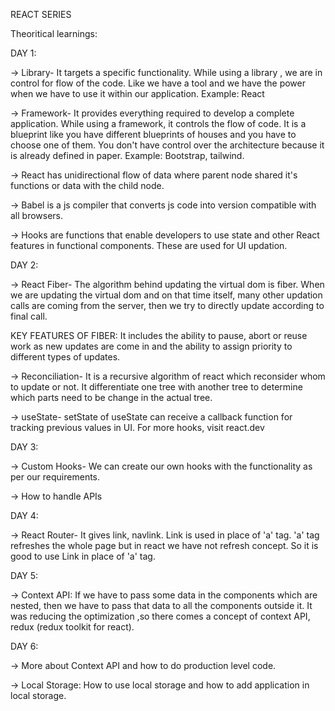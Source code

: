 REACT SERIES
 
 Theoritical learnings:
 
 DAY 1:
 
 -> Library- It targets a specific functionality. While using a library , we are in control for flow of the code. Like we have a tool and we have the power when we have to use it within our application. Example: React
 
 -> Framework- It provides everything required to develop a complete application. While using a framework, it controls the flow of code. It is a blueprint like you have different blueprints of houses and you have to choose one of them. You don't have control over the architecture because it is already defined in paper. Example: Bootstrap, tailwind.
 
-> React has unidirectional flow of data where parent node shared it's functions or data with the child node.

-> Babel is a js compiler that converts js code into version compatible with all browsers.

-> Hooks are functions that enable developers to use state and other React features in functional components. These are used for UI updation.

DAY 2:

-> React Fiber- The algorithm behind updating the virtual dom is fiber. When we are updating the virtual dom and on that time itself, many other updation calls are coming from the server, then we try to directly update according to final call.

KEY FEATURES OF FIBER: It includes the ability to pause, abort or reuse work as new updates are come in and the ability to assign priority to different types of updates.

-> Reconciliation- It is a recursive algorithm of react which reconsider whom to update or not. It differentiate one tree with another tree to determine which parts need to be change in the actual tree.

-> useState- setState of useState can receive a callback function for tracking previous values in UI. For more hooks, visit react.dev

DAY 3: 

-> Custom Hooks- We can create our own hooks with the functionality as per our requirements.

-> How to handle APIs

DAY 4:

-> React Router- It gives link, navlink.
Link is used in place of 'a' tag. 'a' tag refreshes the whole page but in react we have not refresh concept. So it is good to use Link in place of 'a' tag.

DAY 5:

-> Context API: If we have to pass some data in the components which are nested, then we have to pass that data to all the components outside it. It was reducing the optimization ,so there comes a concept of context API, redux (redux toolkit for react).

DAY 6: 

-> More about Context API and how to do production level code.

-> Local Storage: How to use local storage and how to add application in local storage.

